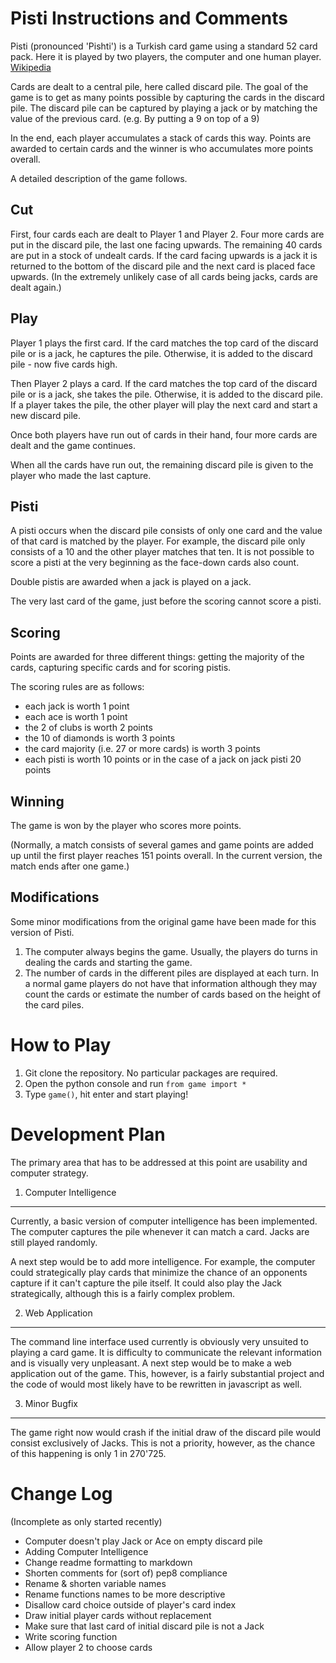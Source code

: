Pisti Instructions and Comments
===================

Pisti (pronounced 'Pishti') is a Turkish card game using a standard 52 card pack.
Here it is played by two players, the computer and one human player.
[Wikipedia](http://en.wikipedia.org/wiki/Bastra)

Cards are dealt to a central pile, here called discard pile. The goal of the game
is to get as many points possible by capturing the cards in the discard pile.
The discard pile can be captured by playing a jack or by matching the value of the previous card.
(e.g. By putting a 9 on top of a 9)

In the end, each player accumulates a stack of cards this way. Points are awarded to certain cards
and the winner is who accumulates more points overall.

A detailed description of the game follows. 

Cut 
--------------------

First, four cards each are dealt to Player 1 and Player 2. Four more cards are put in the discard pile,
the last one facing upwards. The remaining 40 cards are put in a stock of undealt cards. If the card facing
upwards is a jack it is returned to the bottom of the discard pile and the next card is placed face upwards.
(In the extremely unlikely case of all cards being jacks, cards are dealt again.)

Play
--------------------
Player 1 plays the first card. If the card matches the top card of the discard pile or is a jack,
he captures the pile. Otherwise, it is added to the discard pile - now five cards high.

Then Player 2 plays a card. If the card matches the top card of the discard pile or is a jack, she takes the pile.
Otherwise, it is added to the discard pile. If a player takes the pile, the other player will play the next card
and start a new discard pile.

Once both players have run out of cards in their hand, four more cards are dealt and the game continues. 

When all the cards have run out, the remaining discard pile is given to the player who made the last capture. 

Pisti
--------------------
A pisti occurs when the discard pile consists of only one card and the value of that card is matched by the player.
For example, the discard pile only consists of a 10 and the other player matches that ten. It is not possible
to score a pisti at the very beginning as the face-down cards also count.

Double pistis are awarded when a jack is played on a jack.

The very last card of the game, just before the scoring cannot score a pisti. 

Scoring
--------------------
Points are awarded for three different things: getting the majority of the cards, capturing specific cards
and for scoring pistis.

The scoring rules are as follows:
- each jack is worth 1 point
- each ace is worth 1 point
- the 2 of clubs is worth 2 points
- the 10 of diamonds is worth 3 points
- the card majority (i.e. 27 or more cards) is worth 3 points
- each pisti is worth 10 points or in the case of a jack on jack pisti 20 points

Winning
--------------------
The game is won by the player who scores more points.

(Normally, a match consists of several games and game points are added up until the first player reaches
151 points overall. In the current version, the match ends after one game.)

Modifications
--------------------
Some minor modifications from the original game have been made for this version of Pisti.

1. The computer always begins the game. Usually, the players do turns in dealing the cards and
starting the game.
2. The number of cards in the different piles are displayed at each turn. In a normal game
players do not have that information although they may count the cards or estimate the number of cards based on
the height of the card piles.

How to Play
===================
1. Git clone the repository. No particular packages are required.
2. Open the python console and run `from game import *`
3. Type `game()`, hit enter and start playing!

Development Plan
===================
The primary area that has to be addressed at this point are usability and computer strategy.

1. Computer Intelligence
--------------------
Currently, a basic version of computer intelligence has been implemented. The computer captures the pile whenever
it can match a card. Jacks are still played randomly.

A next step would be to add more intelligence. For example, the computer could strategically play cards that minimize
the chance of an opponents capture if it can't capture the pile itself. It could also play the Jack strategically,
although this is a fairly complex problem.

2. Web Application
--------------------
The command line interface used currently is obviously very unsuited to playing a card game. It is difficulty
to communicate the relevant information and is visually very unpleasant. A next step would be to make a web
application out of the game. This, however, is a fairly substantial project and the code of would most likely
have to be rewritten in javascript as well.

3. Minor Bugfix
--------------------
The game right now would crash if the initial draw of the discard pile would consist exclusively of Jacks. This
is not a priority, however, as the chance of this happening is only 1 in 270'725.

Change Log
===================
(Incomplete as only started recently)

* Computer doesn't play Jack or Ace on empty discard pile
* Adding Computer Intelligence
* Change readme formatting to markdown
* Shorten comments for (sort of) pep8 compliance
* Rename & shorten variable names
* Rename functions names to be more descriptive
* Disallow card choice outside of player's card index
* Draw initial player cards without replacement
* Make sure that last card of initial discard pile is not a Jack
* Write scoring function
* Allow player 2 to choose cards
